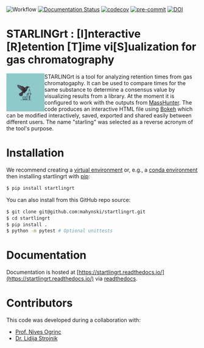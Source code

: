 ![Workflow](https://github.com/mahynski/starlingrt/actions/workflows/python-app.yml/badge.svg?branch=main)
[![Documentation Status](https://readthedocs.org/projects/starlingrt/badge/?version=latest)](https://starlingrt.readthedocs.io/en/latest/?badge=latest)
[![codecov](https://codecov.io/gh/mahynski/starlingrt/branch/main/graph/badge.svg?token=YSLBQ33C7F)](https://codecov.io/gh/mahynski/starlingrt)
[![pre-commit](https://img.shields.io/badge/pre--commit-enabled-brightgreen?logo=pre-commit&logoColor=white)](https://github.com/pre-commit/pre-commit)
[![DOI](https://zenodo.org/badge/331207062.svg)](https://zenodo.org/badge/latestdoi/331207062)
<!--[![DOI](https://zenodo.org/badge/{github_id}.svg)](https://zenodo.org/badge/latestdoi/{github_id})-->

<!--
[![Code style: black](https://img.shields.io/badge/code%20style-black-000000.svg)](https://github.com/psf/black)
[![Imports: isort](https://img.shields.io/badge/%20imports-isort-%231674b1?style=flat&labelColor=ef8336)](https://pycqa.github.io/isort/)
-->

STARLINGrt : [I]nteractive [R]etention [T]ime vi[S]ualization for gas chromatography
===

<img src="docs/_static/logo.png" height="100" align="left" />

STARLINGrt is a tool for analyzing retention times from gas chromatogaphy.  It can be used to compare times for the same substance to determine a consensus value by visualizing results from a library.  At the moment it is configured to work with the outputs from [MassHunter](https://www.agilent.com/en/product/software-informatics/mass-spectrometry-software).  The code produces an interactive HTML file using [Bokeh](https://bokeh.org/) which can be modified interactively, saved, exported and shared easily between different users.  The name "starling" was selected as a reverse acronym of the tool's purpose. 

Installation
===

We recommend creating a [virtual environment](https://docs.python.org/3/library/venv.html) or, e.g., a [conda environment](https://docs.conda.io/projects/conda/en/latest/user-guide/tasks/manage-environments.html) then installing startlingrt with [pip](https://pip.pypa.io/en/stable/):

~~~bash
$ pip install startlingrt
~~~

You can also install from this GitHub repo source:

~~~bash
$ git clone git@github.com:mahynski/startlingrt.git
$ cd startlingrt
$ pip install .
$ python -m pytest # Optional unittests
~~~

Documentation
===

Documentation is hosted at [https://startlingrt.readthedocs.io/](https://startlingrt.readthedocs.io/) via [readthedocs](https://about.readthedocs.com/).

Contributors
===

This code was developed during a collaboration with:

* [Prof. Nives Ogrinc](https://orcid.org/0000-0002-0773-0095)
* [Dr. Lidija Strojnik](https://orcid.org/0000-0003-1898-9147)


